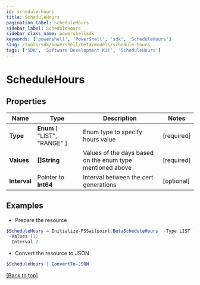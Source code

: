```yaml
---
id: schedule-hours
title: ScheduleHours
pagination_label: ScheduleHours
sidebar_label: ScheduleHours
sidebar_class_name: powershellsdk
keywords: ['powershell', 'PowerShell', 'sdk', 'ScheduleHours'] 
slug: /tools/sdk/powershell/beta/models/schedule-hours
tags: ['SDK', 'Software Development Kit', 'ScheduleHours']
---
```



# ScheduleHours

## Properties

Name | Type | Description | Notes
------------ | ------------- | ------------- | -------------
**Type** |   **Enum** [  "LIST",    "RANGE" ] | Enum type to specify hours value | [required]
**Values** |  **[]String** | Values of the days based on the enum type mentioned above | [required]
**Interval** |  Pointer to **Int64** | Interval between the cert generations | [optional] 

## Examples

- Prepare the resource
```powershell
$ScheduleHours = Initialize-PSSailpoint.BetaScheduleHours  -Type LIST `
 -Values [1] `
 -Interval 2
```

- Convert the resource to JSON
```powershell
$ScheduleHours | ConvertTo-JSON
```


[[Back to top]](#) 

